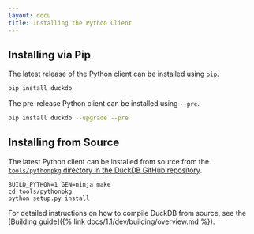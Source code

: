 ```yaml
---
layout: docu
title: Installing the Python Client
---
```


## Installing via Pip

The latest release of the Python client can be installed using `pip`.

```bash
pip install duckdb
```

The pre-release Python client can be installed using `--pre`.

```bash
pip install duckdb --upgrade --pre
```

## Installing from Source

The latest Python client can be installed from source from the [`tools/pythonpkg` directory in the DuckDB GitHub repository](https://github.com/duckdb/duckdb/tree/main/tools/pythonpkg).

```batch
BUILD_PYTHON=1 GEN=ninja make
cd tools/pythonpkg
python setup.py install
```

For detailed instructions on how to compile DuckDB from source, see the [Building guide]({% link docs/1.1/dev/building/overview.md %}).